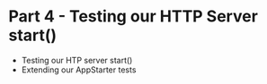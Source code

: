 # Part 4 - Testing our HTTP Server start()

- Testing our HTP server start()
- Extending our AppStarter tests